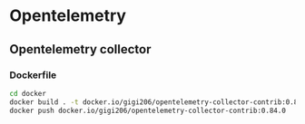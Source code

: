 # Opentelemetry
## Opentelemetry collector
### Dockerfile
```bash
cd docker
docker build . -t docker.io/gigi206/opentelemetry-collector-contrib:0.84.0
docker push docker.io/gigi206/opentelemetry-collector-contrib:0.84.0
```
